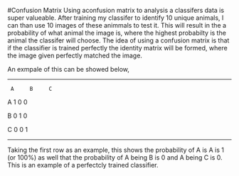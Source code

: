 #Confusion Matrix 
Using aconfusion matrix to analysis a classifers data is super valueable. After training my classifer to identify 10 unique animals, I can than use 10 images of these animmals to test it. This will result in the a probability of what animal the image is, where the highest probabilty is the animal the classifer will choose. The idea of using a confusion matrix is that if the classifier is trained perfectly the identity matrix will be formed, where the image given perfectly matched the image. 

An exmpale of this can be showed below, 

-----------------------------
     A     B     C
     
A    1     0     0

B    0     1     0 

C    0     0     1

---------------------------
Taking the first row as an example, this shows the probability of A is A is 1 (or 100%) as well that the probability of A being B is 0 and A being C is 0. This is an example of a perfectcly trained classifier. 

